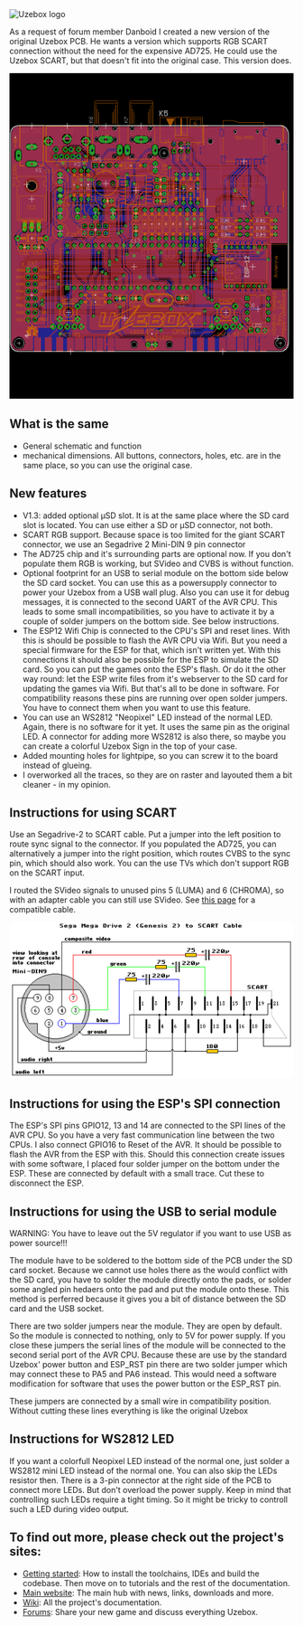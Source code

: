 <img src="http://uzebox.org/belogic.com/uzebox/images/new_banner3.jpg" alt="Uzebox logo" />

As a request of forum member Danboid I created a new version of the original Uzebox PCB. He wants a version which supports RGB SCART connection without the need for the expensive AD725. He could use the Uzebox SCART, but that doesn't fit into the original case. This version does.

<img src="Uzebox Game Console Omega PCB.png" alt="PCB" />

## What is the same
* General schematic and function
* mechanical dimensions. All buttons, connectors, holes, etc. are in the same place, so you can use the original case.

## New features
* V1.3: added optional µSD slot. It is at the same place where the SD card slot is located. You can use either a SD or µSD connector, not both.
* SCART RGB support. Because space is too limited for the giant SCART connector, we use an Segadrive 2 Mini-DIN 9 pin connector
* The AD725 chip and it's surrounding parts are optional now. If you don't populate them RGB is working, but SVideo and CVBS is without function.
* Optional footprint for an USB to serial module on the bottom side below the SD card socket. You can use this as a powersupply connector to power your Uzebox from a USB wall plug. Also you can use it for debug messages, it is connected to the second UART of the AVR CPU. This leads to some small incompatibilities, so you have to activate it by a couple of solder jumpers on the bottom side. See below instructions.
* The ESP12 Wifi Chip is connected to the CPU's SPI and reset lines. With this is should be possible to flash the AVR CPU via Wifi. But you need a special firmware for the ESP for that, which isn't written yet. With this connections it should also be possible for the ESP to simulate the SD card. So you can put the games onto the ESP's flash. Or do it the other way round: let the ESP write files from it's webserver to the SD card for updating the games via Wifi. But that's all to be done in software. For compatibility reasons these pins are running over open solder jumpers. You have to connect them when you want to use this feature.
* You can use an WS2812 "Neopixel" LED instead of the normal LED. Again, there is no software for it yet. It uses the same pin as the original LED. A connector for adding more WS2812 is also there, so maybe you can create a colorful Uzebox Sign in the top of your case.
* Added mounting holes for lightpipe, so you can screw it to the board instead of glueing.
* I overworked all the traces, so they are on raster and layouted them a bit cleaner - in my opinion.


## Instructions for using SCART
Use an Segadrive-2 to SCART cable. Put a jumper into the left position to route sync signal to the connector. If you populated the AD725, you can alternatively a jumper into the right position, which routes CVBS to the sync pin, which should also work. You can the use TVs which don't support RGB on the SCART input.

I routed the SVideo signals to unused pins 5 (LUMA) and 6 (CHROMA), so with an adapter cable you can still use SVideo.
See [this page](https://members.optusnet.com.au/eviltim/gamescart/gamescart.htm) for a compatible cable.

<img src="mega2.png" alt="Mini Din 9 pinout" />
 
## Instructions for using the ESP's SPI connection
The ESP's SPI pins GPIO12, 13 and 14 are connected to the SPI lines of the AVR CPU. So you have a very fast communication line between the two CPUs. I also connect GPIO16 to Reset of the AVR. It should be possible to flash the AVR from the ESP with this. Should this connection create issues with some software, I placed four solder jumper on the bottom under the ESP. These are connected by default with a small trace. Cut these to disconnect the ESP.

## Instructions for using the USB to serial module
WARNING: You have to leave out the 5V regulator if you want to use USB as power source!!!

The module have to be soldered to the bottom side of the PCB under the SD card socket. Because we cannot use holes there as the would conflict with the SD card, you have to solder the module directly onto the pads, or solder some angled pin hedaers onto the pad and put the module onto these. This method is perferred because it gives you a bit of distance between the SD card and the USB socket.

There are two solder jumpers near the module. They are open by default. So the module is connected to nothing, only to 5V for power supply.
If you close these jumpers the serial lines of the module will be connected to the second serial port of the AVR CPU. Because these are use by the standard Uzebox' power button and ESP_RST pin there are two solder jumper which may connect these to PA5 and PA6 instead. This would need a software modification for software that uses the power button or the ESP_RST pin.

These jumpers are connected by a small wire in compatibility position. Without cutting these lines everything is like the original Uzebox

## Instructions for WS2812 LED
If you want a colorfull Neopixel LED instead of the normal one, just solder a WS2812 mini LED instead of the normal one. You can also skip the LEDs resistor then. There is a 3-pin connector at the right side of the PCB to connect more LEDs. But don't overload the power supply.
Keep in mind that controlling such LEDs require a tight timing. So it might be tricky to controll such a LED during video output.

## To find out more, please check out the project's sites:
* [Getting started](https://uzebox.org/wiki/Getting_Started_on_the_Uzebox): How to install the toolchains, IDEs and build the codebase. Then move on to tutorials and the rest of the documentation.  
* [Main website](https://uzebox.org): The main hub with news, links, downloads and more.
* [Wiki](https://uzebox.org/wiki): All the project's documentation.
* [Forums](https://uzebox.org/forums): Share your new game and discuss everything Uzebox.
